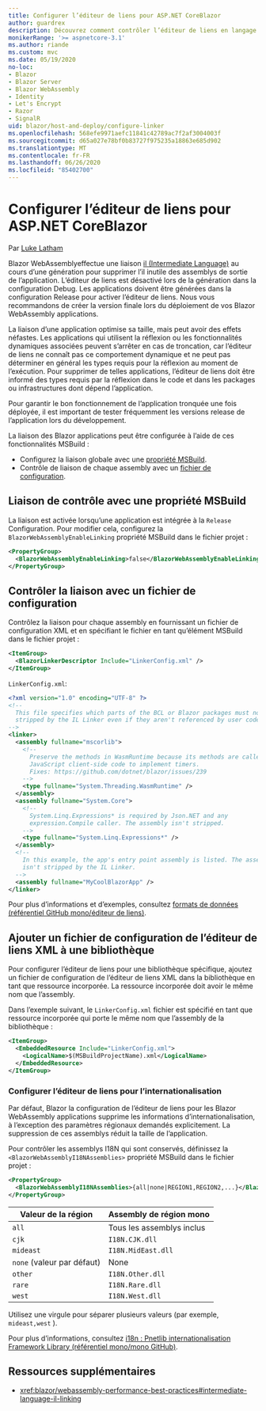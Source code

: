 ```yaml
---
title: Configurer l’éditeur de liens pour ASP.NET CoreBlazor
author: guardrex
description: Découvrez comment contrôler l’éditeur de liens en langage intermédiaire (IL) lors de la génération d’une Blazor application.
monikerRange: '>= aspnetcore-3.1'
ms.author: riande
ms.custom: mvc
ms.date: 05/19/2020
no-loc:
- Blazor
- Blazor Server
- Blazor WebAssembly
- Identity
- Let's Encrypt
- Razor
- SignalR
uid: blazor/host-and-deploy/configure-linker
ms.openlocfilehash: 568efe9971aefc11841c42789ac7f2af3004003f
ms.sourcegitcommit: d65a027e78bf0b83727f975235a18863e685d902
ms.translationtype: MT
ms.contentlocale: fr-FR
ms.lasthandoff: 06/26/2020
ms.locfileid: "85402700"
---
```

# <a name="configure-the-linker-for-aspnet-core-blazor"></a>Configurer l’éditeur de liens pour ASP.NET CoreBlazor

Par [Luke Latham](https://github.com/guardrex)

Blazor WebAssemblyeffectue une liaison [il (Intermediate Language)](/dotnet/standard/managed-code#intermediate-language--execution) au cours d’une génération pour supprimer l’il inutile des assemblys de sortie de l’application. L’éditeur de liens est désactivé lors de la génération dans la configuration Debug. Les applications doivent être générées dans la configuration Release pour activer l’éditeur de liens. Nous vous recommandons de créer la version finale lors du déploiement de vos Blazor WebAssembly applications. 

La liaison d’une application optimise sa taille, mais peut avoir des effets néfastes. Les applications qui utilisent la réflexion ou les fonctionnalités dynamiques associées peuvent s’arrêter en cas de troncation, car l’éditeur de liens ne connaît pas ce comportement dynamique et ne peut pas déterminer en général les types requis pour la réflexion au moment de l’exécution. Pour supprimer de telles applications, l’éditeur de liens doit être informé des types requis par la réflexion dans le code et dans les packages ou infrastructures dont dépend l’application. 

Pour garantir le bon fonctionnement de l’application tronquée une fois déployée, il est important de tester fréquemment les versions release de l’application lors du développement.

La liaison des Blazor applications peut être configurée à l’aide de ces fonctionnalités MSBuild :

* Configurez la liaison globale avec une [propriété MSBuild](#control-linking-with-an-msbuild-property).
* Contrôle de liaison de chaque assembly avec un [fichier de configuration](#control-linking-with-a-configuration-file).

## <a name="control-linking-with-an-msbuild-property"></a>Liaison de contrôle avec une propriété MSBuild

La liaison est activée lorsqu’une application est intégrée à la `Release` Configuration. Pour modifier cela, configurez la `BlazorWebAssemblyEnableLinking` propriété MSBuild dans le fichier projet :

```xml
<PropertyGroup>
  <BlazorWebAssemblyEnableLinking>false</BlazorWebAssemblyEnableLinking>
</PropertyGroup>
```

## <a name="control-linking-with-a-configuration-file"></a>Contrôler la liaison avec un fichier de configuration

Contrôlez la liaison pour chaque assembly en fournissant un fichier de configuration XML et en spécifiant le fichier en tant qu’élément MSBuild dans le fichier projet :

```xml
<ItemGroup>
  <BlazorLinkerDescriptor Include="LinkerConfig.xml" />
</ItemGroup>
```

`LinkerConfig.xml`:

```xml
<?xml version="1.0" encoding="UTF-8" ?>
<!--
  This file specifies which parts of the BCL or Blazor packages must not be
  stripped by the IL Linker even if they aren't referenced by user code.
-->
<linker>
  <assembly fullname="mscorlib">
    <!--
      Preserve the methods in WasmRuntime because its methods are called by 
      JavaScript client-side code to implement timers.
      Fixes: https://github.com/dotnet/blazor/issues/239
    -->
    <type fullname="System.Threading.WasmRuntime" />
  </assembly>
  <assembly fullname="System.Core">
    <!--
      System.Linq.Expressions* is required by Json.NET and any 
      expression.Compile caller. The assembly isn't stripped.
    -->
    <type fullname="System.Linq.Expressions*" />
  </assembly>
  <!--
    In this example, the app's entry point assembly is listed. The assembly
    isn't stripped by the IL Linker.
  -->
  <assembly fullname="MyCoolBlazorApp" />
</linker>
```

Pour plus d’informations et d’exemples, consultez [formats de données (référentiel GitHub mono/éditeur de liens)](https://github.com/mono/linker/blob/master/docs/data-formats.md).

## <a name="add-an-xml-linker-configuration-file-to-a-library"></a>Ajouter un fichier de configuration de l’éditeur de liens XML à une bibliothèque

Pour configurer l’éditeur de liens pour une bibliothèque spécifique, ajoutez un fichier de configuration de l’éditeur de liens XML dans la bibliothèque en tant que ressource incorporée. La ressource incorporée doit avoir le même nom que l’assembly.

Dans l’exemple suivant, le `LinkerConfig.xml` fichier est spécifié en tant que ressource incorporée qui porte le même nom que l’assembly de la bibliothèque :

```xml
<ItemGroup>
  <EmbeddedResource Include="LinkerConfig.xml">
    <LogicalName>$(MSBuildProjectName).xml</LogicalName>
  </EmbeddedResource>
</ItemGroup>
```

### <a name="configure-the-linker-for-internationalization"></a>Configurer l’éditeur de liens pour l’internationalisation

Par défaut, Blazor la configuration de l’éditeur de liens pour les Blazor WebAssembly applications supprime les informations d’internationalisation, à l’exception des paramètres régionaux demandés explicitement. La suppression de ces assemblys réduit la taille de l’application.

Pour contrôler les assemblys I18N qui sont conservés, définissez la `<BlazorWebAssemblyI18NAssemblies>` propriété MSBuild dans le fichier projet :

```xml
<PropertyGroup>
  <BlazorWebAssemblyI18NAssemblies>{all|none|REGION1,REGION2,...}</BlazorWebAssemblyI18NAssemblies>
</PropertyGroup>
```

| Valeur de la région     | Assembly de région mono    |
| ---------------- | ----------------------- |
| `all`            | Tous les assemblys inclus |
| `cjk`            | `I18N.CJK.dll`          |
| `mideast`        | `I18N.MidEast.dll`      |
| `none` (valeur par défaut) | None                    |
| `other`          | `I18N.Other.dll`        |
| `rare`           | `I18N.Rare.dll`         |
| `west`           | `I18N.West.dll`         |

Utilisez une virgule pour séparer plusieurs valeurs (par exemple, `mideast,west` ).

Pour plus d’informations, consultez [i18n : Pnetlib internationalisation Framework Library (référentiel mono/mono GitHub)](https://github.com/mono/mono/tree/master/mcs/class/I18N).

## <a name="additional-resources"></a>Ressources supplémentaires

* <xref:blazor/webassembly-performance-best-practices#intermediate-language-il-linking>
